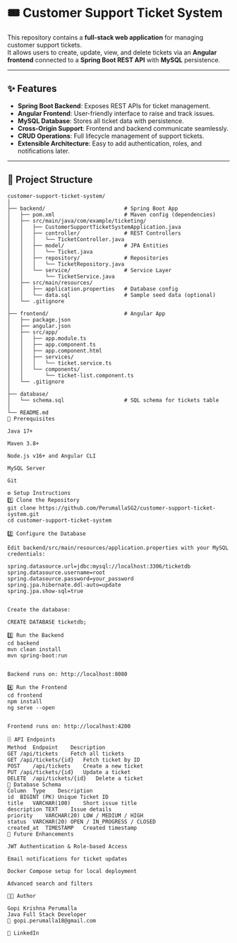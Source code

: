 # 🎟️ Customer Support Ticket System

This repository contains a **full-stack web application** for managing customer support tickets.  
It allows users to create, update, view, and delete tickets via an **Angular frontend** connected to a **Spring Boot REST API** with **MySQL** persistence.  

---

## ✨ Features
- **Spring Boot Backend**: Exposes REST APIs for ticket management.  
- **Angular Frontend**: User-friendly interface to raise and track issues.  
- **MySQL Database**: Stores all ticket data with persistence.  
- **Cross-Origin Support**: Frontend and backend communicate seamlessly.  
- **CRUD Operations**: Full lifecycle management of support tickets.  
- **Extensible Architecture**: Easy to add authentication, roles, and notifications later.  

---

## 📂 Project Structure

```plaintext
customer-support-ticket-system/
│
├── backend/                         # Spring Boot App
│   ├── pom.xml                      # Maven config (dependencies)
│   ├── src/main/java/com/example/ticketing/
│   │   ├── CustomerSupportTicketSystemApplication.java
│   │   ├── controller/              # REST Controllers
│   │   │   └── TicketController.java
│   │   ├── model/                   # JPA Entities
│   │   │   └── Ticket.java
│   │   ├── repository/              # Repositories
│   │   │   └── TicketRepository.java
│   │   └── service/                 # Service Layer
│   │       └── TicketService.java
│   ├── src/main/resources/
│   │   ├── application.properties   # Database config
│   │   └── data.sql                 # Sample seed data (optional)
│   └── .gitignore
│
├── frontend/                        # Angular App
│   ├── package.json
│   ├── angular.json
│   ├── src/app/
│   │   ├── app.module.ts
│   │   ├── app.component.ts
│   │   ├── app.component.html
│   │   ├── services/
│   │   │   └── ticket.service.ts
│   │   └── components/
│   │       └── ticket-list.component.ts
│   └── .gitignore
│
├── database/
│   └── schema.sql                   # SQL schema for tickets table
│
└── README.md
🧩 Prerequisites

Java 17+

Maven 3.8+

Node.js v16+ and Angular CLI

MySQL Server

Git

⚙️ Setup Instructions
1️⃣ Clone the Repository
git clone https://github.com/PerumallaSG2/customer-support-ticket-system.git
cd customer-support-ticket-system

2️⃣ Configure the Database

Edit backend/src/main/resources/application.properties with your MySQL credentials:

spring.datasource.url=jdbc:mysql://localhost:3306/ticketdb
spring.datasource.username=root
spring.datasource.password=your_password
spring.jpa.hibernate.ddl-auto=update
spring.jpa.show-sql=true


Create the database:

CREATE DATABASE ticketdb;

3️⃣ Run the Backend
cd backend
mvn clean install
mvn spring-boot:run


Backend runs on: http://localhost:8080

4️⃣ Run the Frontend
cd frontend
npm install
ng serve --open


Frontend runs on: http://localhost:4200

🗄️ API Endpoints
Method	Endpoint	Description
GET	/api/tickets	Fetch all tickets
GET	/api/tickets/{id}	Fetch ticket by ID
POST	/api/tickets	Create a new ticket
PUT	/api/tickets/{id}	Update a ticket
DELETE	/api/tickets/{id}	Delete a ticket
🧠 Database Schema
Column	Type	Description
id	BIGINT (PK)	Unique Ticket ID
title	VARCHAR(100)	Short issue title
description	TEXT	Issue details
priority	VARCHAR(20)	LOW / MEDIUM / HIGH
status	VARCHAR(20)	OPEN / IN_PROGRESS / CLOSED
created_at	TIMESTAMP	Created timestamp
🔧 Future Enhancements

JWT Authentication & Role-based Access

Email notifications for ticket updates

Docker Compose setup for local deployment

Advanced search and filters

👨‍💻 Author

Gopi Krishna Perumalla
Java Full Stack Developer
📧 gopi.perumalla18@gmail.com

🔗 LinkedIn
